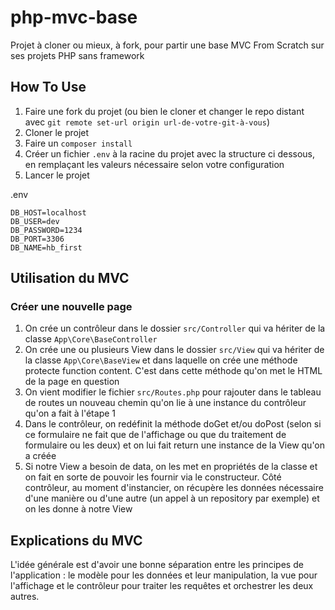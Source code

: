 # php-mvc-base

Projet à cloner ou mieux, à fork, pour partir une base MVC From Scratch sur ses projets PHP sans framework


## How To Use
1. Faire une fork du projet (ou bien le cloner et changer le repo distant avec `git remote set-url origin url-de-votre-git-à-vous`)
2. Cloner le projet
3. Faire un `composer install`
4. Créer un fichier `.env` à la racine du projet avec la structure ci dessous, en remplaçant les valeurs nécessaire selon votre configuration
5. Lancer le projet 

.env
```
DB_HOST=localhost
DB_USER=dev
DB_PASSWORD=1234
DB_PORT=3306
DB_NAME=hb_first
```

## Utilisation du MVC

### Créer une nouvelle page
1. On crée un contrôleur dans le dossier `src/Controller` qui va hériter de la classe `App\Core\BaseController`
2. On crée une ou plusieurs View dans le dossier `src/View` qui va hériter de la classe `App\Core\BaseView` et dans laquelle on crée une méthode protecte function content. C'est dans cette méthode qu'on met le HTML de la page en question
3. On vient modifier le fichier `src/Routes.php` pour rajouter dans le tableau de routes un nouveau chemin qu'on lie à une instance du contrôleur qu'on a fait à l'étape 1
4. Dans le contrôleur, on redéfinit la méthode doGet et/ou doPost (selon si ce formulaire ne fait que de l'affichage ou que du traitement de formulaire ou les deux) et on lui fait return une instance de la View qu'on a créée
5. Si notre View a besoin de data, on les met en propriétés de la classe et on fait en sorte de pouvoir les fournir via le constructeur. Côté contrôleur, au moment d'instancier, on récupère les données nécessaire d'une manière ou d'une autre (un appel à un repository par exemple) et on les donne à notre View


## Explications du MVC
L'idée générale est d'avoir une bonne séparation entre les principes de l'application : le modèle pour les données et leur manipulation, la vue pour l'affichage et le contrôleur pour traiter les requêtes et orchestrer les deux autres.